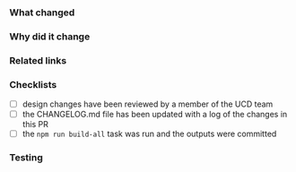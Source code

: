 ### What changed

<!-- Describe the changes in detail - the "what"-->

### Why did it change

<!-- Describe the reason these changes were made - the "why" -->

### Related links

<!-- List any related PRs -->
<!-- List any related ADRs or RFCs -->

### Checklists
- [ ] design changes have been reviewed by a member of the UCD team
- [ ] the CHANGELOG.md file has been updated with a log of the changes in this PR
- [ ] the `npm run build-all` task was run and the outputs were committed

### Testing

<!-- Outline any testing you have done and any testing that needs to take place -->

